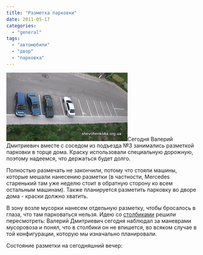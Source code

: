 ```yaml
---
title: "Разметка парковки"
date: 2011-05-17
categories: 
  - "general"
tags: 
  - "автомобили"
  - "двор"
  - "парковка"
---
```


![Разметка парковки](/wp-content/uploads/2011/05/IMG_0207-1.JPG "Разметка парковки")Сегодня Валерий Дмитриевич вместе с соседом из подъезда №3 занимались разметкой парковки в торце дома. Краску использовали специальную дорожную, поэтому надеемся, что держаться будет долго.

Полностью размечать не закончили, потому что стояли машины, которые мешали нанесению разметки (в частности, Mercedes старенький там уже неделю стоит в обратную сторону ко всем остальным машинам). Также планируется разметить парковку во дворе дома - краски должно хватить.

В зону возле мусорки <!--more-->нанесем отдельную разметку, чтобы бросалось в глаза, что там парковаться нельзя. Идею со [столбиками](http://shevchenko4a.brovary.org/musor-ne-vivezli/?cid=2482) решили пересмотреть: Валерий Дмитриевич сегодня наблюдал за маневрами мусоровоза и понял, что в столбики он не впишется, во всяком случае в той конфигурации, которую мы изначально планировали.

Состояние разметки на сегодняшний вечер:

<script type="text/javascript">$(document).ready(function() { $("#containerParking").pwi({ username: 'shevchenko4a.brovary.org', mode: 'album', album: 'ParkingLines', thumbSize: 144, showAlbumDescription: false, showPhotoDate: false, authKey: 'Gv1sRgCL6W39nF8eKobQ' }) });</script>
